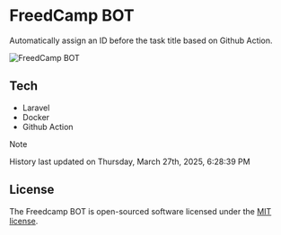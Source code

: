 # FreedCamp BOT

Automatically assign an ID before the task title based on Github Action.

![FreedCamp BOT](https://repository-images.githubusercontent.com/737932867/7d34798b-2680-471c-b089-a78a718d3d6a)

## Tech

- Laravel
- Docker
- Github Action

> [!NOTE]  
> History last updated on Thursday, March 27th, 2025, 6:28:39 PM

## License

The Freedcamp BOT is open-sourced software licensed under the [MIT license](https://opensource.org/licenses/MIT).
